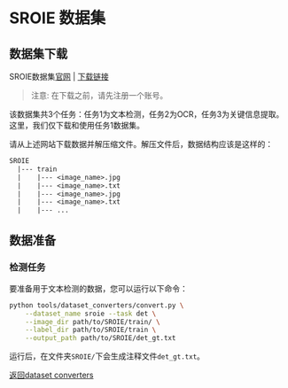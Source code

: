 # SROIE 数据集

## 数据集下载

SROIE数据集[官网](https://rrc.cvc.uab.es/?ch=13) | [下载链接](https://rrc.cvc.uab.es/?ch=13&com=downloads)

> 注意: 在下载之前，请先注册一个账号。

该数据集共3个任务：任务1为文本检测，任务2为OCR，任务3为关键信息提取。这里，我们仅下载和使用任务1数据集。

请从上述网站下载数据并解压缩文件。解压文件后，数据结构应该是这样的：
```txt
SROIE
  |--- train
  |    |--- <image_name>.jpg
  |    |--- <image_name>.txt
  |    |--- <image_name>.jpg
  |    |--- <image_name>.txt
  |    |--- ...
```

## 数据准备

### 检测任务

要准备用于文本检测的数据，您可以运行以下命令：

```bash
python tools/dataset_converters/convert.py \
    --dataset_name sroie --task det \
    --image_dir path/to/SROIE/train/ \
    --label_dir path/to/SROIE/train \
    --output_path path/to/SROIE/det_gt.txt
```

运行后，在文件夹`SROIE/`下会生成注释文件`det_gt.txt`。

[返回dataset converters](converters.md)

